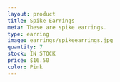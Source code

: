 ```yaml
---
layout: product
title: Spike Earrings
meta: These are spike earrings. 
type: earring
image: earrings/spikeearrings.jpg
quantity: 7
stock: IN STOCK
price: $16.50
color: Pink
---
```


